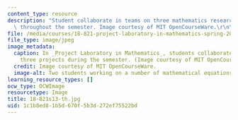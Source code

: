 ```yaml
---
content_type: resource
description: "Student collaborate in teams on three mathematics research projects\
  \ throughout the semester. Image courtesy of MIT OpenCourseWare.\r\n\r\n"
file: /media/courses/18-821-project-laboratory-in-mathematics-spring-2013/1c1b8ed81b5d670f5b3d272ef75522bd_18-821s13-th.jpg
file_type: image/jpeg
image_metadata:
  caption: In _Project Laboratory in Mathematics_, students collaborate in teams on
    three projects during the semester. (Image courtesy of MIT OpenCourseWare.)
  credit: Image courtesy of MIT OpenCourseWare.
  image-alt: Two students working on a number of mathematical equations on a whiteboard.
learning_resource_types: []
ocw_type: OCWImage
resourcetype: Image
title: 18-821s13-th.jpg
uid: 1c1b8ed8-1b5d-670f-5b3d-272ef75522bd
---
```

